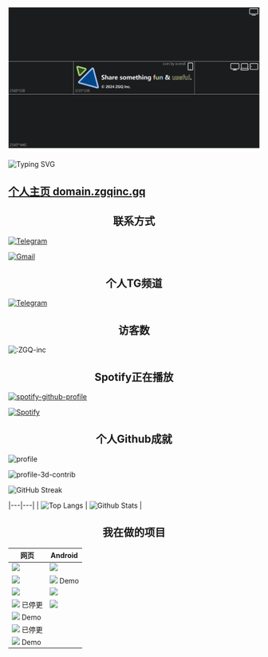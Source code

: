 ![banner](banner2024_medium.png)

![Typing SVG](https://readme-typing-svg.herokuapp.com?color=%23000000&size=35&duration=4000&center=true&vCenter=true&multiline=false&width=500&height=100&lines=Hi👋我是ZGQ;我是一只北极狐)

## [个人主页 domain.zgqinc.gq](http://domain.zgqinc.gq/)

<!-- ## [我的资源群](https://archive.zgqinc.gq/transit-groups/)

### [安卓破解软件分享](https://zgqinc.gq/rtk_up)

`本人在软天空平台分享的2000个安卓破解软件`

### [资源列表](https://zgqinc.gq/resources)

`精选资源` -->

<h2 align="center">联系方式</h2>

[![Telegram](https://img.shields.io/badge/Telegram-@ZGQinc-666666?style=for-the-badge&logo=Telegram&logoColor=&labelColor=000000)](https://t.me/ZGQInc)

<!--[![Office365](https://img.shields.io/badge/Office365-ZGQ@zgqinc.onmicrosoft.com-666666?style=for-the-badge&logo=Microsoft&logoColor=&labelColor=000000)](mailto:ZGQ@zgqinc.onmicrosoft.com)-->

[![Gmail](https://img.shields.io/badge/Gmail-zgqinc@gmail.com-666666?style=for-the-badge&logo=Gmail&logoColor=&labelColor=000000)](mailto:zgqinc@gmail.com)

<!--[![ProtonMail](https://img.shields.io/badge/ProtonMail-zgqinc@protonmail.com-666666?style=for-the-badge&logo=ProtonMail&logoColor=&labelColor=000000)](mailto:zgqinc@protonmail.com)-->

<h2 align="center">个人TG频道</h2>

[![Telegram](https://img.shields.io/badge/Telegram-@CopyRightZGQInc-666666?style=for-the-badge&logo=Telegram&logoColor=&labelColor=000000)](https://t.me/CopyRightZGQInc)

<!-- <h2 align="center">不活跃社区</h2>

在![Ruansky](https://img.shields.io/badge/-软天空-blue)分享资源

[APP下载地址](https://zgq-inc.lanzouo.com/i8mAEwhcqgd) -->

<h2 align="center">访客数</h2>

![:ZGQ-inc](https://count.getloli.com/get/@ZGQ-inc?theme=rule34)

<h2 align="center">Spotify正在播放</h2>

[![spotify-github-profile](https://spotify-github-profile.kittinanx.com/api/view?uid=a54fe2pnapk5pbzbh0on5gczd&cover_image=true&theme=default&show_offline=false&background_color=121212&interchange=true&bar_color=53b14f&bar_color_cover=true)](https://spotify-github-profile.kittinanx.com/api/view?uid=a54fe2pnapk5pbzbh0on5gczd&redirect=true)

[![Spotify](https://img.shields.io/badge/Spotify-ZGQ-666666?style=for-the-badge&logo=Spotify&logoColor=&labelColor=000000)](https://open.spotify.com/user/a54fe2pnapk5pbzbh0on5gczd)

<h2 align="center">个人Github成就</h2>

![profile](https://github-profile-trophy.vercel.app/?username=ZGQ-inc&row=2&column=5)

![profile-3d-contrib](https://zgq-inc.pages.dev/profile-3d-contrib/profile-night-rainbow.svg)

![GitHub Streak](https://github-readme-streak-stats.herokuapp.com?user=ZGQ-inc&theme=synthwave&date_format=%5BY.%5Dn.j&locale=zh_Hans)

|---|---|
| ![Top Langs](https://github-readme-stats.vercel.app/api/top-langs/?username=ZGQ-inc&show_icons=true&count_private=true&title_color=ffffff&text_color=ffffff&layout=compact&bg_color=50,650abf,6a13f8,fc35d0,fe696f,ff9a8b&locale=cn&hide_border=0) | ![Github Stats](https://github-readme-stats.vercel.app/api?username=ZGQ-inc&title_color=ffffff&text_color=ffffff&layout=compact&width=100%&bg_color=30,650abf,6a13f8,fc35d0,fe696f,ff9a8b&locale=cn&hide_border=0) |

<h2 align="center">我在做的项目</h2>

| 网页 | Android |
|---|---|
| [![](https://github-readme-stats.vercel.app/api/pin/?username=ZGQ-inc&repo=overthefirewall)](https://zgq-inc.github.io/overthefirewall/) | [![](https://github-readme-stats.vercel.app/api/pin/?username=ZGQ-inc&repo=drivevideosplice)](https://github.com/ZGQ-inc/drivevideosplice) |
| [![](https://github-readme-stats.vercel.app/api/pin/?username=ZGQ-inc&repo=source)](https://zgq-inc.github.io/source) | [![](https://github-readme-stats.vercel.app/api/pin/?username=ZGQ-inc&repo=TTSdemo-Android)](https://github.com/ZGQ-inc/TTSdemo-Android) Demo |
| [![](https://github-readme-stats.vercel.app/api/pin/?username=ZGQ-inc&repo=uptime-status)](https://zgq-inc.github.io/uptime-status/) | [![](https://github-readme-stats.vercel.app/api/pin/?username=ZGQ-inc&repo=hypnosis)](https://github.com/ZGQ-inc/hypnosis) |
| [![](https://github-readme-stats.vercel.app/api/pin/?username=ZGQ-inc&repo=ZGQs_QRbot)](https://zgq-inc.github.io/ZGQs_QRbot/) 已停更 | [![](https://github-readme-stats.vercel.app/api/pin/?username=ZGQ-inc&repo=BMI-Android)](https://github.com/ZGQ-inc/BMI-Android) |
| [![](https://github-readme-stats.vercel.app/api/pin/?username=ZGQ-inc&repo=HTML-music-player)](https://zgq-inc.github.io/HTML-music-player) Demo | |
| [![](https://github-readme-stats.vercel.app/api/pin/?username=ZGQ-inc&repo=special-ascii)](https://zgq-inc.github.io/special-ascii) 已停更 | |
| [![](https://github-readme-stats.vercel.app/api/pin/?username=ZGQ-inc&repo=toolbox-from-RC)](https://zgq-inc.github.io/toolbox-from-RC) Demo | |
